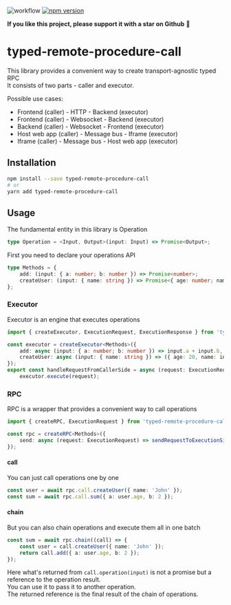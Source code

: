 ![workflow](https://github.com/sergeyshpadyrev/typed-remote-procedure-call/actions/workflows/main.yml/badge.svg)
[![npm version](https://badge.fury.io/js/typed-remote-procedure-call.svg)](https://badge.fury.io/js/typed-remote-procedure-call)

**If you like this project, please support it with a star on Github** 🌟

# typed-remote-procedure-call

This library provides a convenient way to create transport-agnostic typed RPC <br/>
It consists of two parts - caller and executor. <br/>

Possible use cases:

-   Frontend (caller) - HTTP - Backend (executor)
-   Frontend (caller) - Websocket - Backend (executor)
-   Backend (caller) - Websocket - Frontend (executor)
-   Host web app (caller) - Message bus - Iframe (executor)
-   Iframe (caller) - Message bus - Host web app (executor)

## Installation

```sh
npm install --save typed-remote-procedure-call
# or
yarn add typed-remote-procedure-call
```

## Usage

The fundamental entity in this library is Operation

```ts
type Operation = <Input, Output>(input: Input) => Promise<Output>;
```

First you need to declare your operations API

```ts
type Methods = {
    add: (input: { a: number; b: number }) => Promise<number>;
    createUser: (input: { name: string }) => Promise<{ age: number; name: string }>;
};
```

### Executor

Executor is an engine that executes operations

```ts
import { createExecutor, ExecutionRequest, ExecutionResponse } from 'typed-remote-procedure-call';

const executor = createExecutor<Methods>({
    add: async (input: { a: number; b: number }) => input.a + input.b,
    createUser: async (input: { name: string }) => ({ age: 20, name: input.name }),
});
export const handleRequestFromCallerSide = async (request: ExecutionRequest): Promise<ExecutionResponse> =>
    executor.execute(request);
```

### RPC

RPC is a wrapper that provides a convenient way to call operations

```ts
import { createRPC, ExecutionRequest } from 'typed-remote-procedure-call';

const rpc = createRPC<Methods>({
    send: async (request: ExecutionRequest) => sendRequestToExecutionSide(request), // Here you can use any transport
});
```

#### call

You can just call operations one by one

```ts
const user = await rpc.call.createUser({ name: 'John' });
const sum = await rpc.call.sum({ a: user.age, b: 2 });
```

#### chain

But you can also chain operations and execute them all in one batch

```ts
const sum = await rpc.chain((call) => {
    const user = call.createUser({ name: 'John' });
    return call.add({ a: user.age, b: 2 });
});
```

Here what's returned from `call.operation(input)` is not a promise but a reference to the operation result. <br/>
You can use it to pass it to another operation. <br/>
The returned reference is the final result of the chain of operations.
